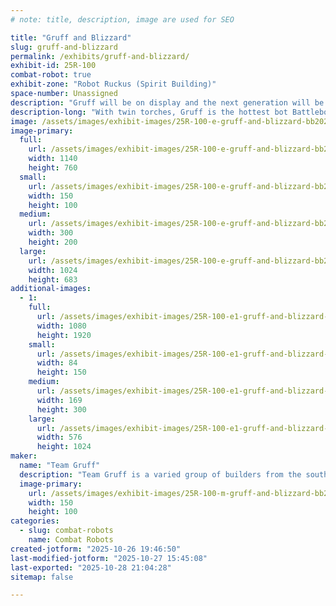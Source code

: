 ```yaml
---
# note: title, description, image are used for SEO

title: "Gruff and Blizzard"
slug: gruff-and-blizzard
permalink: /exhibits/gruff-and-blizzard/
exhibit-id: 25R-100
combat-robot: true
exhibit-zone: "Robot Ruckus (Spirit Building)"
space-number: Unassigned
description: "Gruff will be on display and the next generation will be competing in the beetleweights."
description-long: "With twin torches, Gruff is the hottest bot Battlebots! Blizzard is a 4WD Drum Spinner primarily designed and built by Vinny McAmis."
image: /assets/images/exhibit-images/25R-100-e-gruff-and-blizzard-bb2022-gruff-bot-300x200.jpg
image-primary: 
  full:
    url: /assets/images/exhibit-images/25R-100-e-gruff-and-blizzard-bb2022-gruff-bot-full.jpg
    width: 1140
    height: 760
  small:
    url: /assets/images/exhibit-images/25R-100-e-gruff-and-blizzard-bb2022-gruff-bot-150x100.jpg
    width: 150
    height: 100
  medium:
    url: /assets/images/exhibit-images/25R-100-e-gruff-and-blizzard-bb2022-gruff-bot-300x200.jpg
    width: 300
    height: 200
  large:
    url: /assets/images/exhibit-images/25R-100-e-gruff-and-blizzard-bb2022-gruff-bot-1024x683.jpg
    width: 1024
    height: 683
additional-images: 
  - 1:
    full:
      url: /assets/images/exhibit-images/25R-100-e1-gruff-and-blizzard-resized-20250913-095836001-9763-full.jpeg
      width: 1080
      height: 1920
    small:
      url: /assets/images/exhibit-images/25R-100-e1-gruff-and-blizzard-resized-20250913-095836001-9763-84x150.jpeg
      width: 84
      height: 150
    medium:
      url: /assets/images/exhibit-images/25R-100-e1-gruff-and-blizzard-resized-20250913-095836001-9763-169x300.jpeg
      width: 169
      height: 300
    large:
      url: /assets/images/exhibit-images/25R-100-e1-gruff-and-blizzard-resized-20250913-095836001-9763-576x1024.jpeg
      width: 576
      height: 1024
maker: 
  name: "Team Gruff"
  description: "Team Gruff is a varied group of builders from the southeast."
  image-primary:
    url: /assets/images/exhibit-images/25R-100-m-gruff-and-blizzard-bb2022-gruff-team-300x200.jpg
    width: 150
    height: 100
categories: 
  - slug: combat-robots
    name: Combat Robots
created-jotform: "2025-10-26 19:46:50"
last-modified-jotform: "2025-10-27 15:45:08"
last-exported: "2025-10-28 21:04:28"
sitemap: false

---
```

